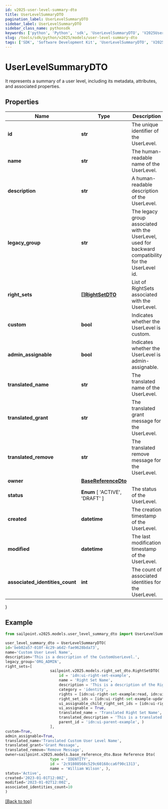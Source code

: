 ```yaml
---
id: v2025-user-level-summary-dto
title: UserLevelSummaryDTO
pagination_label: UserLevelSummaryDTO
sidebar_label: UserLevelSummaryDTO
sidebar_class_name: pythonsdk
keywords: ['python', 'Python', 'sdk', 'UserLevelSummaryDTO', 'V2025UserLevelSummaryDTO'] 
slug: /tools/sdk/python/v2025/models/user-level-summary-dto
tags: ['SDK', 'Software Development Kit', 'UserLevelSummaryDTO', 'V2025UserLevelSummaryDTO']
---
```


# UserLevelSummaryDTO

It represents a summary of a user level, including its metadata, attributes, and associated properties.

## Properties

Name | Type | Description | Notes
------------ | ------------- | ------------- | -------------
**id** | **str** | The unique identifier of the UserLevel. | [optional] 
**name** | **str** | The human-readable name of the UserLevel. | [optional] 
**description** | **str** | A human-readable description of the UserLevel. | [optional] 
**legacy_group** | **str** | The legacy group associated with the UserLevel, used for backward compatibility for the UserLevel id. | [optional] 
**right_sets** | [**[]RightSetDTO**](right-set-dto) | List of RightSets associated with the UserLevel. | [optional] 
**custom** | **bool** | Indicates whether the UserLevel is custom. | [optional] [default to True]
**admin_assignable** | **bool** | Indicates whether the UserLevel is admin-assignable. | [optional] [default to True]
**translated_name** | **str** | The translated name of the UserLevel. | [optional] 
**translated_grant** | **str** | The translated grant message for the UserLevel. | [optional] 
**translated_remove** | **str** | The translated remove message for the UserLevel. | [optional] 
**owner** | [**BaseReferenceDto**](base-reference-dto) |  | [optional] 
**status** |  **Enum** [  'ACTIVE',    'DRAFT' ] | The status of the UserLevel. | [optional] 
**created** | **datetime** | The creation timestamp of the UserLevel. | [optional] 
**modified** | **datetime** | The last modification timestamp of the UserLevel. | [optional] 
**associated_identities_count** | **int** | The count of associated identities for the UserLevel. | [optional] 
}

## Example

```python
from sailpoint.v2025.models.user_level_summary_dto import UserLevelSummaryDTO

user_level_summary_dto = UserLevelSummaryDTO(
id='beb02a57-010f-4c29-a6d2-fae9628bda73',
name='Custom User Level Name',
description='This is a description of the CustomUserLevel.',
legacy_group='ORG_ADMIN',
right_sets=[
                    sailpoint.v2025.models.right_set_dto.RightSetDTO(
                        id = 'idn:ui-right-set-example', 
                        name = 'Right Set Name', 
                        description = 'This is a description of the RightSet.', 
                        category = 'identity', 
                        rights = [idn:ui-right-set-example:read, idn:ui-right-set-example:write], 
                        right_set_ids = [idn:ui-right-set-example-update, idn:ui-right-set-example-delete], 
                        ui_assignable_child_right_set_ids = [idn:ui-right-set-example-detail, idn:ui-right-set-example-management], 
                        ui_assignable = True, 
                        translated_name = 'Translated Right Set Name', 
                        translated_description = 'This is a translated description of the RightSet.', 
                        parent_id = 'idn:ui-parent-example', )
                    ],
custom=True,
admin_assignable=True,
translated_name='Translated Custom User Level Name',
translated_grant='Grant Message',
translated_remove='Remove Message',
owner=sailpoint.v2025.models.base_reference_dto.Base Reference Dto(
                    type = 'IDENTITY', 
                    id = '2c91808568c529c60168cca6f90c1313', 
                    name = 'William Wilson', ),
status='Active',
created='2023-01-01T12:00Z',
modified='2023-01-02T12:00Z',
associated_identities_count=10
)

```
[[Back to top]](#) 

